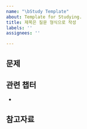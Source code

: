 ```yaml
---
name: "\bStudy Template"
about: Template for Studying.
title: 제목은 질문 형식으로 작성
labels: ''
assignees: ''

---
```


## 문제

##  관련 챕터
-
<!-- 챕터에 해당하는 라벨도 붙여주세요. -->

## 참고자료
